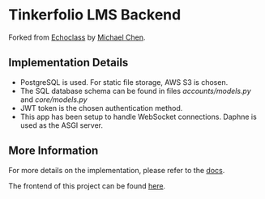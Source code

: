 # Tinkerfolio LMS Backend

Forked from [Echoclass](https://echoclass.com) by [Michael Chen](https://github.com/michaelchen-lab).

## Implementation Details

- PostgreSQL is used. For static file storage, AWS S3 is chosen.
- The SQL database schema can be found in files _accounts/models.py_ and _core/models.py_
- JWT token is the chosen authentication method.
- This app has been setup to handle WebSocket connections. Daphne is used as the ASGI server.

## More Information

For more details on the implementation, please refer to the [docs](https://github.com/tinkertanker/tinkerfolio_lms_frontend/blob/main/documentation/DeveloperGuide.md).

The frontend of this project can be found [here](https://github.com/tinkertanker/tinkerfolio_lms_frontend).
